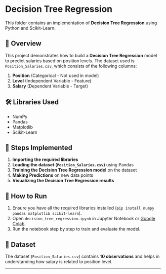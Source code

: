 # Decision Tree Regression

This folder contains an implementation of **Decision Tree Regression** using Python and Scikit-Learn.

## 📌 Overview
This project demonstrates how to build a **Decision Tree Regression** model to predict salaries based on position levels. The dataset used is `Position_Salaries.csv`, which consists of the following columns:
1. **Position** (Categorical - Not used in model)
2. **Level** (Independent Variable - Feature)
3. **Salary** (Dependent Variable - Target)

## 🛠 Libraries Used
- NumPy  
- Pandas  
- Matplotlib  
- Scikit-Learn  

## 🔧 Steps Implemented
1. **Importing the required libraries**
2. **Loading the dataset (`Position_Salaries.csv`)** using Pandas  
3. **Training the Decision Tree Regression model** on the dataset  
4. **Making Predictions** on new data points  
5. **Visualizing the Decision Tree Regression results**  

## 🚀 How to Run
1. Ensure you have all the required libraries installed (`pip install numpy pandas matplotlib scikit-learn`).
2. Open `decision_tree_regression.ipynb` in Jupyter Notebook or [Google Colab](your-colab-link).
3. Run the notebook step by step to train and evaluate the model.

## 📂 Dataset
The dataset (`Position_Salaries.csv`) contains **10 observations** and helps in understanding how salary is related to position level.

---
